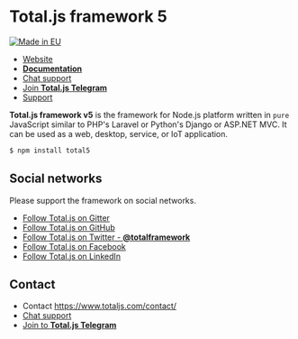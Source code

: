 Total.js framework 5
====================

[![Made in EU](https://cdn.componentator.com/eu-small.png)](https://european-union.europa.eu/)

- [Website](https://www.totaljs.com/)
- [__Documentation__](https://docs.totaljs.com/total5/)
- [Chat support](https://platform.totaljs.com/?open=messenger)
- [Join __Total.js Telegram__](https://t.me/totalplatform)
- [Support](https://www.totaljs.com/support/)

__Total.js framework v5__ is the framework for Node.js platform written in `pure` JavaScript similar to PHP's Laravel or Python's Django or ASP.NET MVC. It can be used as a web, desktop, service, or IoT application.

```bash
$ npm install total5
```

## Social networks

Please support the framework on social networks.

- [Follow Total.js on Gitter](https://gitter.im/totaljs/framework)
- [Follow Total.js on GitHub](https://github.com/totaljs)
- [Follow Total.js on Twitter - __@totalframework__](https://twitter.com/totalframework)
- [Follow Total.js on Facebook](https://www.facebook.com/totaljs.web.framework)
- [Follow Total.js on LinkedIn](https://www.linkedin.com/company/total-avengers/)

## Contact

- Contact <https://www.totaljs.com/contact/>
- [Chat support](https://platform.totaljs.com/?open=messenger)
- [Join to __Total.js Telegram__](https://t.me/totalplatform)
